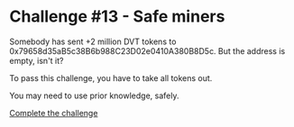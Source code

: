 # Challenge #13 - Safe miners

Somebody has sent +2 million DVT tokens to 0x79658d35aB5c38B6b988C23D02e0410A380B8D5c. But the address is empty, isn't it?

To pass this challenge, you have to take all tokens out.

You may need to use prior knowledge, safely.

[Complete the challenge](https://github.com/nicolasgarcia214/damn-vulnerable-defi-foundry/blob/master/test/Levels/safe-miners/SafeMiners.t.sol)
